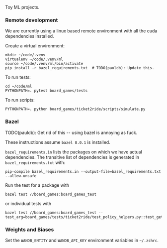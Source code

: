 Toy ML projects.

### Remote development

We are currently using a linux based remote environment with all the cuda dependencies installed.

Create a virtual environment:

```shell
mkdir ~/code/.venv
virtualenv ~/code/.venv/ml
source ~/code/.venv/ml/bin/activate
pip install -r bazel_requirements.txt  # TODO(pauldb): Update this.
```

To run tests:
```shell
cd ~/code/ml
PYTHONPATH=. pytest board_games/tests 
```

To run scripts:
```shell
PYTHONPATH=. python board_games/ticket2ride/scripts/simulate.py
```

### Bazel

TODO(pauldb): Get rid of this -- using bazel is annoying as fuck.

These instructions assume `bazel 8.0.1` is installed.

`bazel_requirements.in` lists the packages on which we have actual dependencies.
The transitive list of dependencies is generated in `bazel_requirements.txt` with:
```shell
pip-compile bazel_requirements.in --output-file=bazel_requirements.txt --allow-unsafe
```

Run the test for a package with 
```shell
bazel test //board_games:board_games_test
```

or individual tests with 
```shell
bazel test //board_games:board_games_test --test_arg=board_games/tests/ticket2ride/test_policy_helpers.py::test_get_valid_actions
```

### Weights and Biases

Set the `WANDB_ENTITY` and `WANDB_API_KEY` environment variables in `~/.zshrc`.
